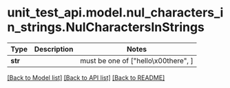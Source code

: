 # unit_test_api.model.nul_characters_in_strings.NulCharactersInStrings

Type | Description | Notes
------------- | ------------- | -------------
**str** |  |  must be one of ["hello\x00there", ]

[[Back to Model list]](../../README.md#documentation-for-models) [[Back to API list]](../../README.md#documentation-for-api-endpoints) [[Back to README]](../../README.md)

